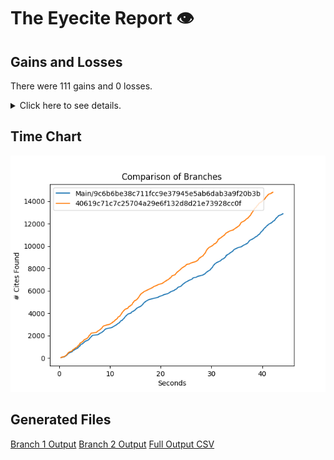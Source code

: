 # The Eyecite Report :eye:



Gains and Losses
---------
There were 111 gains and 0 losses.

<details>
<summary>Click here to see details.</summary>

|     id     |             Gain            |  Loss  |
| ---------- | --------------------------- | ------ |
|  4994933   |            supra,           |        |
|   52459    |       8 U.S.C. §
1101       |        |
|  2046752   |            supra.           |        |
|  2046752   |            supra,           |        |
|  2046752   |            supra;           |        |
|  5165179   |            supra.           |        |
|  1245958   |            supra.           |        |
|  4013931   |       28 U.S.C. § 2401      |        |
|  5970983   |           (supra).          |        |
|   685153   |      21 U.S.C. Sec. 846     |        |
|   685153   |      21 U.S.C. Sec. 841     |        |
|  4536776   |       19 U.S.C. § 2251      |        |
|  6144534   |           (supra):          |        |
|  2141253   |       149 F.Supp. 562       |        |
|  2060699   |        Beckler at 775       |        |
|  2999939   |       18 U.S.C.
§ 3553      |        |
|  2999939   |       18 U.S.C.
§ 924       |        |
|  2999939   |       18
U.S.C. § 924       |        |
|  2999939   |       18 U.S.C. § 3553      |        |
|  2999939   |       18 U.S.C.
§ 2113      |        |
|  3419420   |            supra            |        |
|  2277838   | Tex. Tax Code Ann. §§ 42.01 |        |
|  3542084   |         200 S.W. 286        |        |
|   212922   |       28 U.S.C. § 2253      |        |
|  1771039   |            supra            |        |
|  2257892   |      38 Cal.Rptr.2d 908     |        |
|   270119   |            supra.           |        |
|  1897124   |            supra.           |        |
|  1897124   |            supra            |        |
|  1537257   |            supra            |        |
|  1537257   |      9 U.S.C. Section 1     |        |
|  1950193   |            supra,           |        |
|  1814863   |            supra;           |        |
|  1814863   |            supra.           |        |
|  1814863   |            supra,           |        |
|  1814863   |        36 La.Ann. 264       |        |
|  2206425   |      303 Ill. Dec. 715      |        |
|  2206425   |       228 Ill.Dec. 179      |        |
|  2206425   |    358 Ill.App.3d at 727    |        |
|  1183603   |            Supra,           |        |
|  1183603   |        32 L.E.2d 411        |        |
|  2042257   |            supra            |        |
|  2357843   |            supra            |        |
|  2414924   |            supra.           |        |
|  2414924   |       Brzonkala at 874      |        |
|  2414924   |            supra,           |        |
|  2414924   |       Brzonkala at 834      |        |
|  2414924   |       Robinson at 1211      |        |
|  2414924   |       Robinson at 1210      |        |
|  2414924   |        Brzonkala at 3       |        |
|  2414924   |        Boerne at 2170       |        |
|  2414924   |       Brzonkala at 887      |        |


</details>



Time Chart
---------

![image](https://raw.githubusercontent.com/freelawproject/eyecite/artifacts/206/results/chart.png)


Generated Files
---------

[Branch 1 Output](https://raw.githubusercontent.com/freelawproject/eyecite/artifacts/206/results/9c6b6be38c711fcc9e37945e5ab6dab3a9f20b3b.json)
[Branch 2 Output](https://raw.githubusercontent.com/freelawproject/eyecite/artifacts/206/results/40619c71c7c25704a29e6f132d8d21e73928cc0f.json)
[Full Output CSV ](https://raw.githubusercontent.com/freelawproject/eyecite/artifacts/206/results/output.csv)
